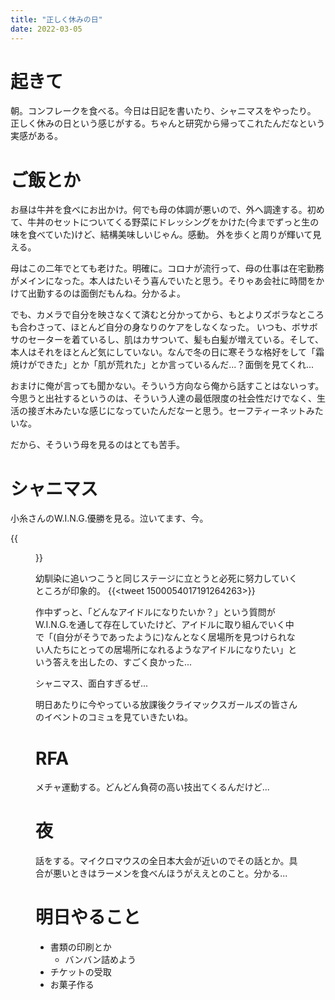 ```yaml
---
title: "正しく休みの日"
date: 2022-03-05
---
```


# 起きて
朝。コンフレークを食べる。今日は日記を書いたり、シャニマスをやったり。
正しく休みの日という感じがする。ちゃんと研究から帰ってこれたんだなという実感がある。


# ご飯とか
お昼は牛丼を食べにお出かけ。何でも母の体調が悪いので、外へ調達する。初めて、牛丼のセットについてくる野菜にドレッシングをかけた(今までずっと生の味を食べていた)けど、結構美味しいじゃん。感動。
外を歩くと周りが輝いて見える。

母はこの二年でとても老けた。明確に。コロナが流行って、母の仕事は在宅勤務がメインになった。本人はたいそう喜んでいたと思う。そりゃあ会社に時間をかけて出勤するのは面倒だもんね。分かるよ。

でも、カメラで自分を映さなくて済むと分かってから、もとよりズボラなところも合わさって、ほとんど自分の身なりのケアをしなくなった。
いつも、ボサボサのセーターを着ているし、肌はカサついて、髪も白髪が増えている。そして、本人はそれをほとんど気にしていない。なんで冬の日に寒そうな格好をして「霜焼けができた」とか「肌が荒れた」とか言っているんだ...？面倒を見てくれ...

おまけに俺が言っても聞かない。そういう方向なら俺から話すことはないっす。
今思うと出社するというのは、そういう人達の最低限度の社会性だけでなく、生活の接ぎ木みたいな感じになっていたんだなーと思う。セーフティーネットみたいな。

だから、そういう母を見るのはとても苦手。

# シャニマス
小糸さんのW.I.N.G.優勝を見る。泣いてます、今。

{{<figure src="/media/2022-03-05-imas.png" alt="imas">}}

幼馴染に追いつこうと同じステージに立とうと必死に努力していくところが印象的。
{{<tweet 1500054017191264263>}}

作中ずっと、「どんなアイドルになりたいか？」という質問がW.I.N.G.を通して存在していたけど、アイドルに取り組んでいく中で「(自分がそうであったように)なんとなく居場所を見つけられない人たちにとっての居場所になれるようなアイドルになりたい」という答えを出したの、すごく良かった...

シャニマス、面白すぎるぜ...

明日あたりに今やっている放課後クライマックスガールズの皆さんのイベントのコミュを見ていきたいね。

# RFA
メチャ運動する。どんどん負荷の高い技出てくるんだけど...
# 夜

話をする。マイクロマウスの全日本大会が近いのでその話とか。具合が悪いときはラーメンを食べんほうがええとのこと。分かる...

# 明日やること

- 書類の印刷とか
  - バンバン詰めよう
- チケットの受取
- お菓子作る